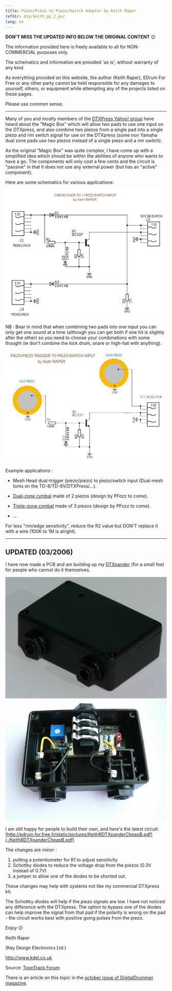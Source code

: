 ```yaml
---
title: Piezo/Piezo to Piezo/Switch Adaptor by Keith Raper
refdir: diy/keith_pp_2_ps/
lang: en
---
```

**DON'T MISS THE UPDATED INFO BELOW THE ORIGINAL CONTENT** 😉

The information provided here is freely available to all for NON-COMMERCIAL purposes only.

The schematics and information are provided 'as is', without warranty of any kind.

As everything provided on this website, the author (Keith Raper), EDrum For Free
or any other party cannot be held responsible for any damages to yourself,
others, or equipment while attempting any of the projects listed on these pages.

Please use common sense.

---
Many of you and mostly members of the
[DTXPress Yahoo! group](https://groups.yahoo.com/neo/groups/DTXpress/info)
have heard about the "Magic Box" which will allow two pads to use one input on
the DTXpress, and also combine two piezos from a single pad into a single piezo
and rim switch signal for use on the DTXpress (some non Yamaha dual zone pads
use two piezos instead of a single piezo and a rim switch).

As the original "Magic Box" was quite complex, I have come up with a simplified
idea which should be within the abilities of anyone who wants to have a go.
The components will only cost a few cents and the circuit is "passive" in that
it does not use any external power (but has an "active" component).

Here are some schematics for various applications:

<img src="./KeithRInSplitter.jpg" alt="KeithRInSplitter.jpg" class="img-responsive">

NB : Bear in mind that when combining two pads into one input you can only get one
sound at a time (although you can get both if one hit is slightly after the other)
so you need to choose your combinations with some thought
(ie don't combine the kick drum, snare or high-hat with anything).

<img src="./KeithRPiezoRimDetector.jpg" alt="KeithRPiezoRimDetector.jpg" class="img-responsive">
<!--img src="./Visual-Representation-of-Circuit.jpg" alt="Visual-Representation-of-Circuit.jpg" class="img-responsive"-->

Example applications :

- Mesh Head dual-trigger (piezo/piezo) to piezo/switch input
  (Dual mesh toms on the TD-8/TD-6V/DTXPress/...).

- [Dual-zone cymbal](./../cymbal_piezo) made of 2 piezos (design by PFozz to come).

- [Triple-zone cymbal](./../cymbal_piezo) made of 3 piezos (design by PFozz to come).

- ...

For less "rim/edge sensitivity", reduce the R2 value but DON'T replace it with
a wire (100K to 1M is alright). 

---
## UPDATED (03/2006)
I have now made a PCB and am building up my [DTXpander](http://dtxpander.co.uk/) (for a small fee)
for people who cannot do it themselves.

<img src="./KeithRDTXpanderBox.jpg" alt="KeithRDTXpanderBox.jpg" class="img-responsive"><br>
<img src="./KeithRDTXpanderInside.jpg" alt="KeithRDTXpanderInside.jpg" class="img-responsive"><br>

I am still happy for people to build their own, and here's the latest circuit:
[http://edrum.for.free.fr/static/pictures/KeithRDTXpanderCheapB.pdf](./KeithRDTXpanderCheapB.pdf)

The changes are minor :

1. putting a potentiometer for R1 to adjust sensitivity
2. Schottky diodes to reduce the voltage drop from the piezos (0.3V instead of 0.7V)
3. a jumper to allow one of the diodes to be shorted out.

These changes may help with systems not like my commercial DTXpress kit.

The Schottky diodes will help if the piezo signals are low.
I have not noticed any difference with the DTXpress.
The option to bypass one of the diodes can help improve the signal from that pad
if the polarity is wrong on the pad - the circuit works best with positive going
pulses from the piezo.

Enjoy 😉

Keith Raper

(Key Design Electronics Ltd.)

<http://www.kdel.co.uk>

Source: [ToonTrack Forum](https://www.toontrack.com/forum/e-drum-workshop/design-piezo-piezo-to-piezo-switch-adaptor-by-keith-raper/)

There is an article on this topic in the
[october issue of DigitalDrummer magazine](./digitalDrummer_October_final.pdf#page=50).

